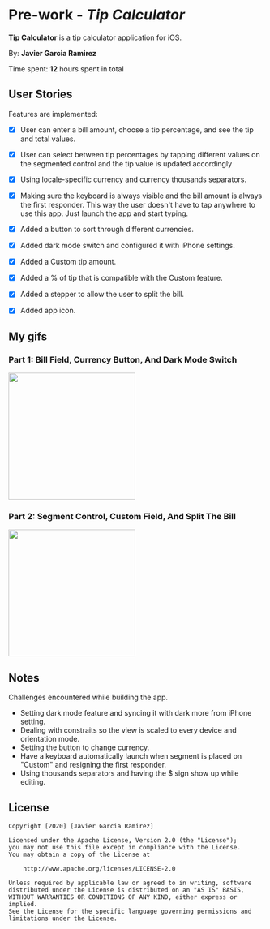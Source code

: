 # Pre-work - *Tip Calculator*

**Tip Calculator** is a tip calculator application for iOS.

By: **Javier Garcia Ramirez**

Time spent: **12** hours spent in total

## User Stories

Features are implemented:

* [X] User can enter a bill amount, choose a tip percentage, and see the tip and total values.
* [X] User can select between tip percentages by tapping different values on the segmented control and the tip value is updated accordingly
* [X] Using locale-specific currency and currency thousands separators.
* [X] Making sure the keyboard is always visible and the bill amount is always the first responder. This way the user doesn't have to tap anywhere to use this app. Just launch the app and start typing.

* [X] Added a button to sort through different currencies.
* [X] Added dark mode switch and configured it with iPhone settings.
* [X] Added a Custom tip amount.
* [X] Added a % of tip that is compatible with the Custom feature.
* [X] Added a stepper to allow the user to split the bill.
* [X] Added app icon.

## My gifs
### Part 1: Bill Field, Currency Button, And Dark Mode Switch
<img src="https://media.giphy.com/media/ZGHbBjX87f5QIQHF6t/giphy.gif" width=250><br>
### Part 2: Segment Control, Custom Field, And Split The Bill
<img src="https://media.giphy.com/media/lPdV4dCdPU8M9yQZwL/giphy.gif" width=250><br>

## Notes

Challenges encountered while building the app.

* Setting dark mode feature and syncing it with dark more from iPhone setting.
* Dealing with constraits so the view is scaled to every device and orientation mode.
* Setting the button to change currency.
* Have a keyboard automatically launch when segment is placed on "Custom" and resigning the first responder.
* Using thousands separators and having the $ sign show up while editing.


## License

    Copyright [2020] [Javier Garcia Ramirez]

    Licensed under the Apache License, Version 2.0 (the "License");
    you may not use this file except in compliance with the License.
    You may obtain a copy of the License at

        http://www.apache.org/licenses/LICENSE-2.0

    Unless required by applicable law or agreed to in writing, software
    distributed under the License is distributed on an "AS IS" BASIS,
    WITHOUT WARRANTIES OR CONDITIONS OF ANY KIND, either express or implied.
    See the License for the specific language governing permissions and
    limitations under the License.
